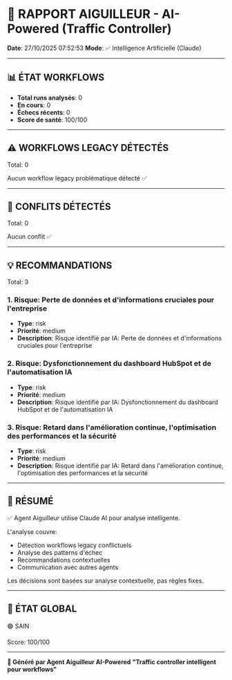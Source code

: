 # 🚦 RAPPORT AIGUILLEUR - AI-Powered (Traffic Controller)

**Date**: 27/10/2025 07:52:53
**Mode**: ✅ Intelligence Artificielle (Claude)

---

## 📊 ÉTAT WORKFLOWS

- **Total runs analysés**: 0
- **En cours**: 0
- **Échecs récents**: 0
- **Score de santé**: 100/100

---

## ⚠️  WORKFLOWS LEGACY DÉTECTÉS

Total: 0



Aucun workflow legacy problématique détecté ✅

---

## 🚨 CONFLITS DÉTECTÉS

Total: 0

Aucun conflit ✅

---

## 💡 RECOMMANDATIONS

Total: 3


### 1. Risque: Perte de données et d'informations cruciales pour l'entreprise

- **Type**: risk
- **Priorité**: medium
- **Description**: Risque identifié par IA: Perte de données et d'informations cruciales pour l'entreprise


### 2. Risque: Dysfonctionnement du dashboard HubSpot et de l'automatisation IA

- **Type**: risk
- **Priorité**: medium
- **Description**: Risque identifié par IA: Dysfonctionnement du dashboard HubSpot et de l'automatisation IA


### 3. Risque: Retard dans l'amélioration continue, l'optimisation des performances et la sécurité

- **Type**: risk
- **Priorité**: medium
- **Description**: Risque identifié par IA: Retard dans l'amélioration continue, l'optimisation des performances et la sécurité




---

## 🎯 RÉSUMÉ

✅ Agent Aiguilleur utilise Claude AI pour analyse intelligente.

L'analyse couvre:
- Détection workflows legacy conflictuels
- Analyse des patterns d'échec
- Recommandations contextuelles
- Communication avec autres agents

Les décisions sont basées sur analyse contextuelle, pas règles fixes.

---

## 🔄 ÉTAT GLOBAL

🟢 SAIN

Score: 100/100

---

**🚦 Généré par Agent Aiguilleur AI-Powered**
**"Traffic controller intelligent pour workflows"**

